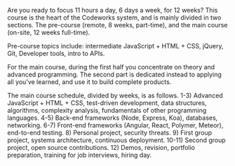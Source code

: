 Are you ready to focus 11 hours a day, 6 days a week, for 12 weeks? This course is the heart of the Codeworks system, and is mainly divided in two sections. The pre-course (remote, 8 weeks, part-time), and the main course (on-site, 12 weeks full-time).

Pre-course topics include: intermediate JavaScript + HTML + CSS, jQuery, Git, Developer tools, intro to APIs.

For the main course, during the first half you concentrate on theory and advanced programming. The second part is dedicated instead to applying all you’ve learned, and use it to build complete products.

The main course schedule, divided by weeks, is as follows. 1-3) Advanced JavaScript + HTML + CSS, test-driven development, data structures, algorithms, complexity analysis, fundamentals of other programming languages. 4-5) Back-end frameworks (Node, Express, Koa), databases, networking. 6-7) Front-end frameworks (Angular, React, Polymer, Meteor), end-to-end testing. 8) Personal project, security threats. 9) First group project, systems architecture, continuous deployment. 10-11) Second group project, open source contributions. 12) Demos, revision, portfolio preparation, training for job interviews, hiring day.